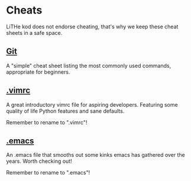# Cheats
LiTHe kod does not endorse cheating, that's why
we keep these cheat sheets in a safe space.

## <a href="/gitcheatsheet/">Git</a>
A "simple" cheat sheet listing the most commonly
used commands, appropriate for beginners.

## <a href="/vimrc" download=".vimrc">.vimrc</a>
A great introductory vimrc file for aspiring developers.
Featuring some quality of life Python features and
sane defaults.

Remember to rename to ".vimrc"!

## <a href="/emacs_config" download=".emacs">.emacs</a>
An .emacs file that smooths out some kinks emacs has
gathered over the years. Worth checking out!

Remember to rename to ".emacs"!

